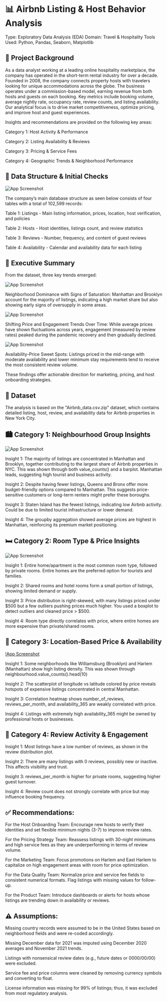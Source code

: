 
# 📊 Airbnb Listing & Host Behavior Analysis
Type: Exploratory Data Analysis (EDA)
Domain: Travel & Hospitality
Tools Used: Python, Pandas, Seaborn, Matplotlib





## 🏢 Project Background
As a data analyst working at a leading online hospitality marketplace, the company has operated in the short-term rental industry for over a decade. Founded in 2008, the company connects property hosts with travelers looking for unique accommodations across the globe. The business operates under a commission-based model, earning revenue from both hosts and guests on each booking. Key metrics include booking volume, average nightly rate, occupancy rate, review counts, and listing availability. Our analytical focus is to drive market competitiveness, optimize pricing, and improve host and guest experiences.

Insights and recommendations are provided on the following key areas:

Category 1: Host Activity & Performance

Category 2: Listing Availability & Reviews

Category 3: Pricing & Service Fees

Category 4: Geographic Trends & Neighborhood Performance


## 🧱 Data Structure & Initial Checks

![App Screenshot](https://github.com/BharathAIML/Airbnb_dataAnalysis/blob/4c729e2b531c56a729bc6e9a1543b6dc08e7a422/ERD_1.png)

The company’s main database structure as seen below consists of four tables with a total of 102,599 records:

Table 1: Listings - Main listing information, prices, location, host verification, and policies

Table 2: Hosts - Host identities, listings count, and review statistics

Table 3: Reviews - Number, frequency, and content of guest reviews

Table 4: Availability - Calendar and availability data for each listing




## 📌 Executive Summary

From the dataset, three key trends emerged:

![App Screenshot](https://github.com/BharathAIML/Airbnb_dataAnalysis/blob/471cc55ce2433eea600df376fc94e0bb39aaa994/neighb%20.png)


Neighborhood Dominance with Signs of Saturation: Manhattan and Brooklyn account for the majority of listings, indicating a high market share but also showing early signs of oversupply in some areas.

![App Screenshot](https://github.com/BharathAIML/Airbnb_dataAnalysis/blob/d483067423bffba0e3a542f7419821f232e0dcf2/AVG.png)

Shifting Price and Engagement Trends Over Time: While average prices have shown fluctuations across years, engagement (measured by review rates) peaked during the pandemic recovery and then gradually declined.

![App Screenshot](https://github.com/BharathAIML/Airbnb_dataAnalysis/blob/5b9fb51ae6e93da819ac5ff61cd975c983cfef86/PVR.png)


Availability-Price Sweet Spots: Listings priced in the mid-range with moderate availability and lower minimum stay requirements tend to receive the most consistent review volume.

These findings offer actionable direction for marketing, pricing, and host onboarding strategies.

## 📁 Dataset
The analysis is based on the "Airbnb_data.csv.zip" dataset, which contains detailed listing, host, review, and availability data for Airbnb properties in New York City.

## 🏙️ Category 1: Neighbourhood Group Insights

![App Screenshot](https://github.com/BharathAIML/Airbnb_dataAnalysis/blob/3864c37ebcf69f577641a243d7cf7faa43c6faf1/listings.png)

Insight 1:
The majority of listings are concentrated in Manhattan and Brooklyn, together contributing to the largest share of Airbnb properties in NYC.
This was shown through both value_counts() and a barplot. Manhattan leads, suggesting high tourist and business activity.

Insight 2:
Despite having fewer listings, Queens and Bronx offer more budget-friendly options compared to Manhattan.
This suggests price-sensitive customers or long-term renters might prefer these boroughs.

Insight 3:
Staten Island has the fewest listings, indicating low Airbnb activity. Could be due to limited tourist infrastructure or lower demand.

Insight 4:
The groupby aggregation showed average prices are highest in Manhattan, reinforcing its premium market positioning.

##  🛏️ Category 2: Room Type & Price Insights

![App Screenshot](https://github.com/BharathAIML/Airbnb_dataAnalysis/blob/a55d9fdaae82da780ac4fe1b78ece3c0fac6e21f/boxplot.png)

Insight 1:
Entire home/apartment is the most common room type, followed by private rooms. Entire homes are the preferred option for tourists and families.

Insight 2:
Shared rooms and hotel rooms form a small portion of listings, showing limited demand or supply.

Insight 3:
Price distribution is right-skewed, with many listings priced under $500 but a few outliers pushing prices much higher. You used a boxplot to detect outliers and cleaned price > $500.

Insight 4:
Room type directly correlates with price, where entire homes are more expensive than private/shared rooms.

## 📍 Category 3: Location-Based Price & Availability

[!App Screenshot](https://github.com/BharathAIML/Airbnb_dataAnalysis/blob/f905b3b94bb953f176993393ffffbb9178f6a094/top.png)

Insight 1:
Some neighborhoods like Williamsburg (Brooklyn) and Harlem (Manhattan) show high listing density. This was shown through neighbourhood.value_counts().head(10)

Insight 2:
The scatterplot of longitude vs latitude colored by price reveals hotspots of expensive listings concentrated in central Manhattan.

Insight 3:
Correlation heatmap shows number_of_reviews, reviews_per_month, and availability_365 are weakly correlated with price.

Insight 4:
Listings with extremely high availability_365 might be owned by professional hosts or businesses.

##  💬 Category 4: Review Activity & Engagement

Insight 1:
Most listings have a low number of reviews, as shown in the review distribution plot.

Insight 2:
There are many listings with 0 reviews, possibly new or inactive. This affects visibility and trust.

Insight 3:
reviews_per_month is higher for private rooms, suggesting higher guest turnover.

Insight 4:
Review count does not strongly correlate with price but may influence booking frequency.

## ✅ Recommendations:

For the Host Onboarding Team: Encourage new hosts to verify their identities and set flexible minimum nights (3-7) to improve review rates.

For the Pricing Strategy Team: Reassess listings with 30-night minimums and high service fees as they are underperforming in terms of review volume.

For the Marketing Team: Focus promotions on Harlem and East Harlem to capitalize on high engagement areas with room for price optimization.

For the Data Quality Team: Normalize price and service fee fields to consistent numerical formats. Flag listings with missing values for follow-up.

For the Product Team: Introduce dashboards or alerts for hosts whose listings are trending down in availability or reviews.

## ⚠️ Assumptions: 
Missing country records were assumed to be in the United States based on neighborhood fields and were re-coded accordingly.

Missing December data for 2021 was imputed using December 2020 averages and November 2021 trends.

Listings with nonsensical review dates (e.g., future dates or 0000/00/00) were excluded.

Service fee and price columns were cleaned by removing currency symbols and converting to float.

License information was missing for 99% of listings; thus, it was excluded from most regulatory analysis.

